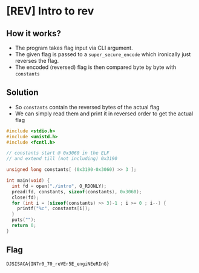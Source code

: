 # [REV] Intro to rev

## How it works?

- The program takes flag input via CLI argument.
- The given flag is passed to a `super_secure_encode` which ironically just reverses the flag.
- The encoded (reversed) flag is then compared byte by byte with `constants`

## Solution

- So `constants` contain the reversed bytes of the actual flag
- We can simply read them and print it in reversed order to get the actual flag

```c
#include <stdio.h>
#include <unistd.h>
#include <fcntl.h>

// constants start @ 0x3060 in the ELF
// and extend till (not including) 0x3190

unsigned long constants[ (0x3190-0x3060) >> 3 ];

int main(void) {
  int fd = open("./intro", O_RDONLY);
  pread(fd, constants, sizeof(constants), 0x3060);
  close(fd);
  for (int i = (sizeof(constants) >> 3)-1 ; i >= 0 ; i--) {
    printf("%c", constants[i]);
  }
  puts("");
  return 0;
}
```

## Flag

`DJSISACA{IN7r0_70_reVEr5E_engiNEeRInG}`
